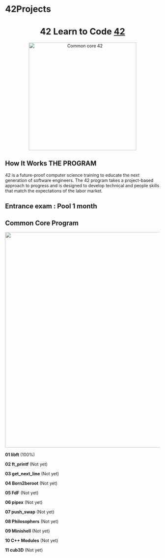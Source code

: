 # 42Projects

<h1 align="center">
	42 Learn to Code <a href="https://42.fr/en/homepage/">42</a>
</h1>

<p align="center">
  <img src="https://scontent-cdg2-1.xx.fbcdn.net/v/t1.6435-9/106758435_123856579363225_6302012847011059951_n.jpg?_nc_cat=108&ccb=1-5&_nc_sid=09cbfe&_nc_ohc=_dBWCqhtt6IAX-sdtIh&_nc_ht=scontent-cdg2-1.xx&oh=00_AT_3m3F4Z5nlFNe8wDFUhBwz0uK6zPVzYWLKyJMNelSlww&oe=627842C9" alt="Common core 42" width="350"/>
</p>

## How It Works THE PROGRAM
42 is a future-proof computer science training to educate the next generation of software engineers. The 42 program takes a project-based approach to progress and is designed to develop technical and people skills that match the expectations of the labor market.

## Entrance exam : Pool 1 month

## Common Core Program

<p align="right">
  <img src="https://static.wixstatic.com/media/154aad_28249b46a7c74649bbd6f9a0501d314d~mv2.png/v1/fill/w_740,h_404,al_c,q_90/154aad_28249b46a7c74649bbd6f9a0501d314d~mv2.webp" alt="Common core 42" width="700" />
</p>

**01  libft** (100%)

**02  ft_printf** (Not yet)

**03  get_next_line** (Not yet)

**04  Born2beroot** (Not yet)

**05  FdF** (Not yet)

**06  pipex** (Not yet)

**07  push_swap** (Not yet)

**08  Philosophers** (Not yet)

**09  Minishell** (Not yet)

**10  C++ Modules** (Not yet)

**11  cub3D** (Not yet)
